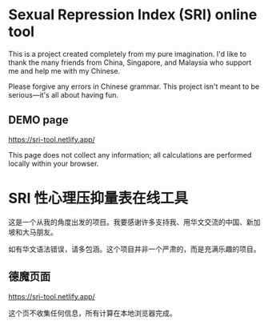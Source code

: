 # Sexual Repression Index (SRI) online tool

This is a project created completely from my pure imagination. I'd like to thank the many friends from China, Singapore, and Malaysia who support me and help me with my Chinese.

Please forgive any errors in Chinese grammar. This project isn't meant to be serious—it's all about having fun.

## DEMO page

https://sri-tool.netlify.app/

This page does not collect any information; all calculations are performed locally within your browser. 

# SRI 性心理压抑量表在线工具

这是一个从我的角度出发的项目。我要感谢许多支持我、用华文交流的中国、新加坡和大马朋友。

如有华文语法错误，请多包涵。这个项目并非一个严肃的，而是充满乐趣的项目。

## 德魔页面

https://sri-tool.netlify.app/

这个页不收集任何信息，所有计算在本地浏览器完成。 
